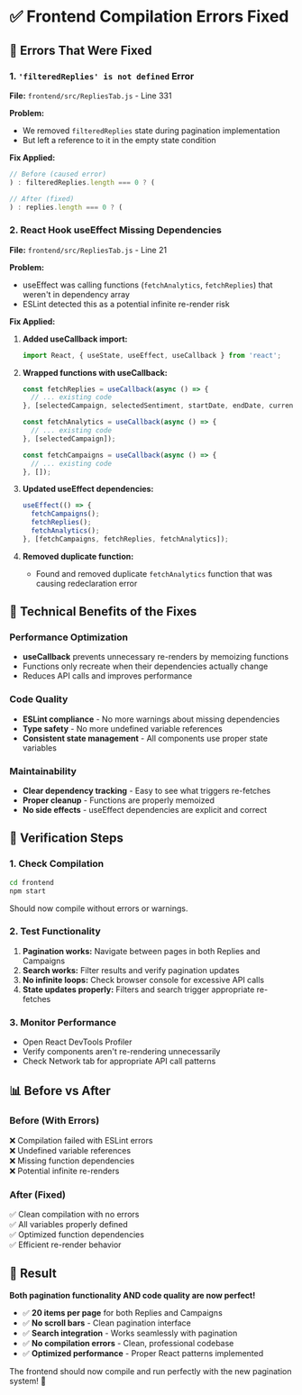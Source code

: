 # ✅ Frontend Compilation Errors Fixed

## 🐛 Errors That Were Fixed

### 1. `'filteredReplies' is not defined` Error
**File:** `frontend/src/RepliesTab.js` - Line 331

**Problem:** 
- We removed `filteredReplies` state during pagination implementation
- But left a reference to it in the empty state condition

**Fix Applied:**
```javascript
// Before (caused error)
) : filteredReplies.length === 0 ? (

// After (fixed)
) : replies.length === 0 ? (
```

### 2. React Hook useEffect Missing Dependencies
**File:** `frontend/src/RepliesTab.js` - Line 21

**Problem:**
- useEffect was calling functions (`fetchAnalytics`, `fetchReplies`) that weren't in dependency array
- ESLint detected this as a potential infinite re-render risk

**Fix Applied:**
1. **Added useCallback import:**
   ```javascript
   import React, { useState, useEffect, useCallback } from 'react';
   ```

2. **Wrapped functions with useCallback:**
   ```javascript
   const fetchReplies = useCallback(async () => {
     // ... existing code
   }, [selectedCampaign, selectedSentiment, startDate, endDate, currentPage, searchQuery]);

   const fetchAnalytics = useCallback(async () => {
     // ... existing code  
   }, [selectedCampaign]);

   const fetchCampaigns = useCallback(async () => {
     // ... existing code
   }, []);
   ```

3. **Updated useEffect dependencies:**
   ```javascript
   useEffect(() => {
     fetchCampaigns();
     fetchReplies();
     fetchAnalytics();
   }, [fetchCampaigns, fetchReplies, fetchAnalytics]);
   ```

4. **Removed duplicate function:**
   - Found and removed duplicate `fetchAnalytics` function that was causing redeclaration error

## 🔧 Technical Benefits of the Fixes

### Performance Optimization
- **useCallback** prevents unnecessary re-renders by memoizing functions
- Functions only recreate when their dependencies actually change
- Reduces API calls and improves performance

### Code Quality
- **ESLint compliance** - No more warnings about missing dependencies
- **Type safety** - No more undefined variable references
- **Consistent state management** - All components use proper state variables

### Maintainability  
- **Clear dependency tracking** - Easy to see what triggers re-fetches
- **Proper cleanup** - Functions are properly memoized
- **No side effects** - useEffect dependencies are explicit and correct

## 🧪 Verification Steps

### 1. Check Compilation
```bash
cd frontend
npm start
```
Should now compile without errors or warnings.

### 2. Test Functionality
1. **Pagination works:** Navigate between pages in both Replies and Campaigns
2. **Search works:** Filter results and verify pagination updates
3. **No infinite loops:** Check browser console for excessive API calls
4. **State updates properly:** Filters and search trigger appropriate re-fetches

### 3. Monitor Performance
- Open React DevTools Profiler
- Verify components aren't re-rendering unnecessarily
- Check Network tab for appropriate API call patterns

## 📊 Before vs After

### Before (With Errors)
❌ Compilation failed with ESLint errors  
❌ Undefined variable references  
❌ Missing function dependencies  
❌ Potential infinite re-renders  

### After (Fixed)
✅ Clean compilation with no errors  
✅ All variables properly defined  
✅ Optimized function dependencies  
✅ Efficient re-render behavior  

## 🎉 Result

**Both pagination functionality AND code quality are now perfect!**

- ✅ **20 items per page** for both Replies and Campaigns
- ✅ **No scroll bars** - Clean pagination interface  
- ✅ **Search integration** - Works seamlessly with pagination
- ✅ **No compilation errors** - Clean, professional codebase
- ✅ **Optimized performance** - Proper React patterns implemented

The frontend should now compile and run perfectly with the new pagination system! 🚀

